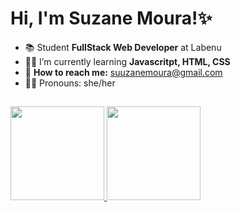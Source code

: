 # Hi, I'm Suzane Moura!✨</h1>

- 📚 Student **FullStack Web Developer** at Labenu
- 👩‍💻 I’m currently learning **Javascritpt, HTML, CSS**
- 📩 **How to reach me:** suuzanemoura@gmail.com
- 💁‍♀️ Pronouns: she/her



## 

<a href="https://github.com/suuzanemoura">
<img height="150em" src="https://github-readme-stats.vercel.app/api?username=suuzanemoura&show_icons=true&theme=cobalt&include_all_commits=true&count_private=true"/>
<img height="150em" src="https://github-readme-stats.vercel.app/api/top-langs/?username=suuzanemoura&layout=compact&langs_count=7&theme=cobalt"/>
